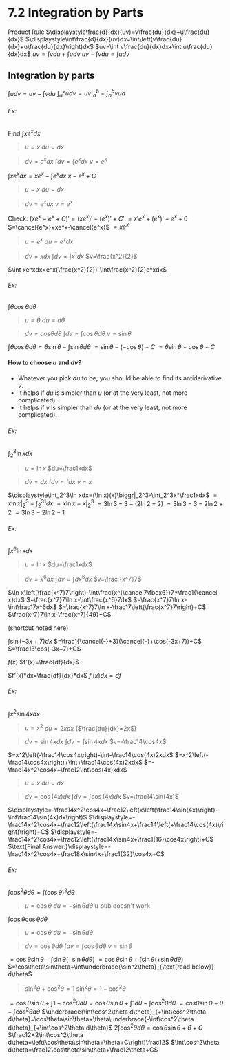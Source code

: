 # 7.2 Integration by Parts

Product Rule
$\displaystyle\frac{d}{dx}(uv)=v\frac{du}{dx}+u\frac{du}{dx}$
$\displaystyle\int\frac{d}{dx}(uv)dx=\int\left(v\frac{du}{dx}+u\frac{du}{dx}\right)dx$
$uv=\int v\frac{du}{dx}dx+\int u\frac{du}{dx}dx$
$uv=\int vdu+\int udv$
$uv-\int vdu=\int udv$

## Integration by parts
$\int udv=uv-\int vdu$
$\int_a^vudv=uv\biggr|_a^b-\int_a^bvud$

###### Ex:
Find $\int xe^xdx$
> $u=x$
> $du=dx$

> $dv=e^xdx$
> $\int dv=\int e^xdx$
> $v=e^x$

$\int xe^xdx=xe^x-\int e^xdx$
$x-e^x+C$

> $u=x$
> $du=dx$

> $dv=e^xdx$
> $v=e^x$

Check:
$(xe^x-e^x+C)'=(xe^x)'-(e^x)'+C'$
$=x'e^x+(e^x)'-e^x+0$
$=\cancel{e^x}+xe^x-\cancel{e^x}$
$=xe^x$


> $u=e^x$
> $du=e^xdx$

> $dv=xdx$
> $\int dv=\int x^1dx$
> $v=\frac{x^2}{2}$

$\int xe^xdx=e^x(\frac{x^2}{2})-\int\frac{x^2}{2}e^xdx$



###### Ex:
$\int\theta\cos\theta d\theta$

> $u=\theta$
> $du=d\theta$

> $dv=cos\theta d\theta$
> $\int dv=\int\cos\theta d\theta$
> $v=\sin\theta$

$\int\theta\cos\theta d\theta=\theta\sin\theta-\int\sin\theta d\theta$
$=\sin\theta-(-\cos\theta)+C$
$=\theta\sin\theta+\cos\theta+C$

#### How to choose $u$ and $dv$?
- Whatever you pick $du$ to be, you should be able to find its antiderivative $v$.
- It helps if $du$ is simpler than $u$ (or at the very least, not more complicated).
- It helps if $v$ is simpler than $dv$ (or at the very least, not more complicated).


###### Ex:
$\int_2^3\ln xdx$

> $u=\ln x$
> $du=\frac1xdx$

> $dv=dx$
> $\int dv=\int dx$
> $v=x$

$\displaystyle\int_2^3\ln xdx=(\ln x)(x)\biggr|_2^3-\int_2^3x*\frac1xdx$
$=x\ln x\biggr|_2^3-\int_2^31dx$
$=x\ln x-x\biggr|_2^3$
$=3\ln3-3-(2\ln2-2)$
$=3\ln3-3-2\ln2+2$
$=3\ln3-2\ln2-1$

###### Ex:
$\int x^6\ln xdx$

> $u=\ln x$
> $du=\frac1xdx$

> $dv=x^6dx$
> $\int dv=\int dx^6dx$
> $v=\frac {x^7}7$

$\ln x\left(\frac{x^7}7\right)-\int\frac{x^{\cancel7\fbox6}}7*\frac1{\cancel x}dx$
$=\frac{x^7}7\ln x-\int\frac{x^6}7dx$
$=\frac{x^7}7\ln x-\int\frac17x^6dx$
$=\frac{x^7}7\ln x-\frac17\left(\frac{x^7}7\right)+C$
$\frac{x^7}7\ln x-\frac{x^7}{49}+C$




(shortcut noted here)


$\int\sin(-3x+7)dx$
$=\frac1{\cancel{-}+3}(\cancel{-}+\cos(-3x+7))+C$
$=\frac13\cos(-3x+7)+C$



$f(x)$
$f'(x)=\frac{df}{dx}$

$f'(x)*dx=\frac{df}{dx}*dx$
$f'(x)dx=df$
###### Ex:
$\int x^2\sin4xdx$

> $u=x^2$
> $du=2xdx$
> ($\frac{du}{dx}=2x$)

> $dv=\sin4xdx$
> $\int dv=\int\sin4xdx$
> $v=-\frac14\cos4x$

$=x^2\left(-\frac14\cos4x\right)-\int-\frac14\cos(4x)2xdx$
$=x^2\left(-\frac14\cos4x\right)+\int+\frac14\cos(4x)2xdx$
$=-\frac14x^2\cos4x+\frac12\int\cos(4x)xdx$

> $u=x$
> $du=dx$

> $dv=\cos(4x)dx$
> $\int dv=\int\cos(4x)dx$
> $v=\frac14\sin(4x)$

$\displaystyle=-\frac14x^2\cos4x+\frac12\left(x\left(\frac14\sin(4x)\right)-\int\frac14\sin(4x)dx\right)$
$\displaystyle=-\frac14x^2\cos4x+\frac12\left(\frac14x\sin4x+\frac14\left(+\frac14\cos(4x)\right)\right)+C$
$\displaystyle=-\frac14x^2\cos4x+\frac12\left(\frac14x\sin4x+\frac1{16}\cos4x\right)+C$
$\text{Final Answer:}\displaystyle=-\frac14x^2\cos4x+\frac18x\sin4x+\frac1{32}\cos4x+C$


###### Ex:
$\int\cos^2\theta d\theta=\int(\cos\theta)^2d\theta$

> $u=\cos\theta$
> $du=-\sin\theta d\theta$
> u-sub doesn't work

$\int\cos\theta\cos\theta d\theta$

> $u=\cos\theta$
> $du=-\sin\theta d\theta$

> $dv=\cos\theta d\theta$
> $\int dv=\int\cos\theta d\theta$
> $v=\sin\theta$

$=\cos\theta\sin\theta-\int\sin\theta(-\sin\theta d\theta)$
$=\cos\theta\sin\theta+\int\sin\theta(+\sin\theta d\theta)$
$=\cos\theta\sin\theta+\int\underbrace{\sin^2\theta}_{\text{read below}} d\theta$

> $\sin^2\theta+\cos^2\theta=1$
> $\sin^2\theta=1-\cos^2\theta$

$=\cos\theta\sin\theta+\int1-\cos^2\theta d\theta=\cos\theta\sin\theta+\int1d\theta-\int\cos^2\theta d\theta$
$=cos\theta\sin\theta+\theta-\int\cos^2\theta d\theta$
$\underbrace{\int\cos^2\theta d\theta}_{+\int\cos^2\theta d\theta}=\cos\theta\sin\theta+\theta\underbrace{-\int\cos^2\theta d\theta}_{+\int\cos^2\theta d\theta}$
$2\int\cos^2\theta d\theta=\cos\theta\sin\theta+\theta+C$
$\frac12*2\int\cos^2\theta d\theta=\left(\cos\theta\sin\theta+\theta+C\right)\frac12$
$\int\cos^2\theta d\theta=\frac12\cos\theta\sin\theta+\frac12\theta+C$